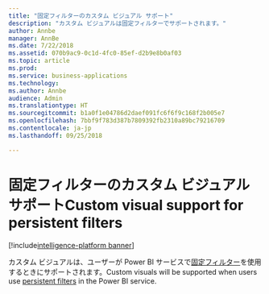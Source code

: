 ```yaml
---
title: "固定フィルターのカスタム ビジュアル サポート"
description: "カスタム ビジュアルは固定フィルターでサポートされます。"
author: Annbe
manager: AnnBe
ms.date: 7/22/2018
ms.assetid: 070b9ac9-0c1d-4fc0-85ef-d2b9e8b0af03
ms.topic: article
ms.prod: 
ms.service: business-applications
ms.technology: 
ms.author: Annbe
audience: Admin
ms.translationtype: HT
ms.sourcegitcommit: b1a0f1e04786d2daef091fc6f6f9c168f2b005e7
ms.openlocfilehash: 7bbf9f783d387b7809392fb2310a89bc79216709
ms.contentlocale: ja-jp
ms.lasthandoff: 09/25/2018

---
```

# <a name="custom-visual-support-for-persistent-filters"></a><span data-ttu-id="8e42d-103">固定フィルターのカスタム ビジュアル サポート</span><span class="sxs-lookup"><span data-stu-id="8e42d-103">Custom visual support for persistent filters</span></span>

[!include[intelligence-platform banner](../../includes/intelligence-platform.md)]



<span data-ttu-id="8e42d-104">カスタム ビジュアルは、ユーザーが Power BI サービスで[固定フィルター](https://powerbi.microsoft.com/en-us/blog/announcing-persistent-filters-in-the-service/)を使用するときにサポートされます。</span><span class="sxs-lookup"><span data-stu-id="8e42d-104">Custom visuals will be supported when users use [persistent filters](https://powerbi.microsoft.com/en-us/blog/announcing-persistent-filters-in-the-service/) in the Power BI service.</span></span>

